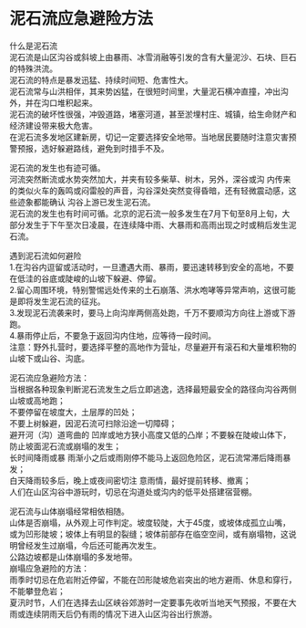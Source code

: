 # 泥石流应急避险方法  
  
什么是泥石流  
泥石流是山区沟谷或斜坡上由暴雨、冰雪消融等引发的含有大量泥沙、石块、巨石的特殊洪流。  
泥石流的特点是暴发迅猛、持续时间短、危害性大。  
泥石流常与山洪相伴，其来势凶猛，在很短时间里，大量泥石横冲直撞，冲出沟外，并在沟口堆积起来。  
泥石流的破坏性很强，冲毁道路，堵塞河道，甚至淤埋村庄、城镇，给生命财产和经济建设带来极大危害。  
在泥石流多发地区建新房，切记一定要选择安全地带。当地居民要随时注意灾害预警预报，选好躲避路线，避免到时措手不及。  
  
泥石流的发生也有迹可循。  
河流突然断流或水势突然加大，并夹有较多柴草、树木，另外，深谷或沟 内传来的类似火车的轰鸣或闷雷般的声音，沟谷深处突然变得昏暗，还有轻微震动感，这些迹象都能确认 沟谷上游已发生泥石流。  
泥石流的发生也有时间可循。北京的泥石流一般多发生在7月下旬至8月上旬，大部分发生于下午至次日凌晨，在连续降中雨、大暴雨和高雨出现之时或稍后发生泥石流。  
  
遇到泥石流如何避险  
1.在沟谷内逗留或活动时，一旦遭遇大雨、暴雨，要迅速转移到安全的高地，不要在低洼的谷底或陡峻的山坡下躲避、停留。  
2.留心周围环境，特别警惕远处传来的土石崩落、洪水咆哮等异常声响，这很可能是即将发生泥石流的征兆。  
3.发现泥石流袭来时，要马上向沟岸两侧高处跑，千万不要顺沟方向往上游或下游跑。  
4.暴雨停止后，不要急于返回沟内住地，应等待一段时间。  
注意：野外扎营时，要选择平整的高地作为营址，尽量避开有滚石和大量堆积物的山坡下或山谷、沟底。  
  
泥石流应急避险方法：  
当根据各种现象判断泥石流发生之后立即逃逸，选择最短最安全的路径向沟谷两侧山坡或高地跑；  
不要停留在坡度大，土层厚的凹处；  
不要上树躲避，因泥石流可扫除沿途一切障碍；  
避开河（沟）道弯曲的 凹岸或地方狭小高度又低的凸岸；不要躲在陡峻山体下，防止坡面泥石流或崩塌的发生；  
长时间降雨或暴 雨渐小之后或雨刚停不能马上返回危险区，泥石流常滞后降雨暴发；  
白天降雨较多后，晚上或夜间密切注 意雨情，最好提前转移、撤离；  
人们在山区沟谷中游玩时，切忌在沟道处或沟内的低平处搭建宿营棚。  
  
泥石流与山体崩塌经常相依相随。  
山体是否崩塌，从外观上可作判定。坡度较陡，大于45度，或坡体成孤立山嘴，或为凹形陡坡；坡体上有明显的裂缝；坡体前部存在临空空间，或有崩塌物，这说明曾经发生过崩塌，今后还可能再次发生。  
公路边坡都是山体崩塌的多发地带。  
崩塌应急避险的方法：  
雨季时切忌在危岩附近停留，不能在凹形陡坡危岩突出的地方避雨、休息和穿行，不能攀登危岩；  
夏汛时节，人们在选择去山区峡谷郊游时一定要事先收听当地天气预报，不要在大雨或连续阴雨天后仍有雨的情况下进入山区沟谷出行旅游。  

